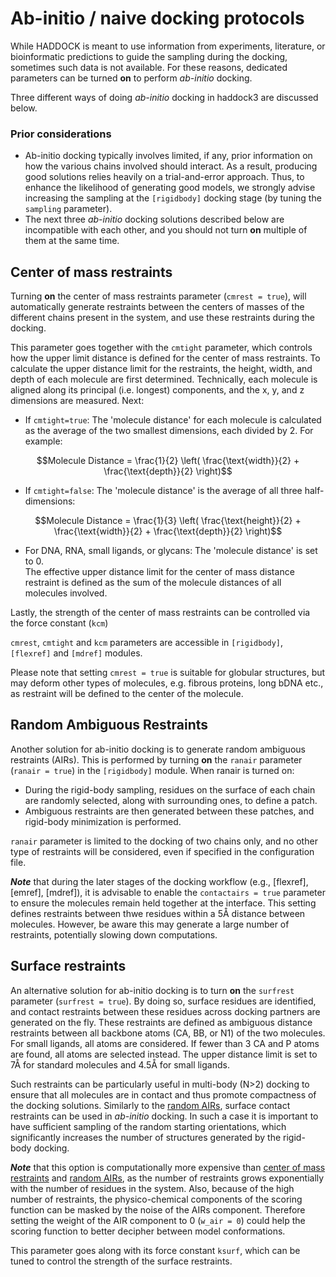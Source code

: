 # Ab-initio / naive docking protocols

While HADDOCK is meant to use information from experiments, literature, or bioinformatic predictions to guide the sampling during the docking, sometimes such data is not available.
For these reasons, dedicated parameters can be turned **on** to perform *ab-initio* docking.

Three different ways of doing *ab-initio* docking in haddock3 are discussed below.

### Prior considerations

- Ab-initio docking typically involves limited, if any, prior information on how the various chains involved should interact. As a result, producing good solutions relies heavily on a trial-and-error approach. Thus, to enhance the likelihood of generating good models, we strongly advise increasing the sampling at the `[rigidbody]` docking stage (by tuning the `sampling` parameter).
- The next three *ab-initio* docking solutions described below are incompatible with each other, and you should not turn **on** multiple of them at the same time.


## Center of mass restraints

Turning **on** the center of mass restraints parameter (`cmrest = true`), will automatically generate restraints between the centers of masses of the different chains present in the system, and use these restraints during the docking.

This parameter goes together with the `cmtight` parameter, which controls how the upper limit distance is defined for the center of mass restraints.
To calculate the upper distance limit for the restraints, the height, width, and depth of each molecule are first determined. Technically, each molecule is aligned along its principal (i.e. longest) components, and the x, y, and z dimensions are measured. Next:
- If `cmtight=true`: The 'molecule distance' for each molecule is calculated as the average of the two smallest dimensions, each divided by 2. For example:
```math
Molecule Distance = \frac{1}{2} \left( \frac{\text{width}}{2} + \frac{\text{depth}}{2} \right)
```
- If `cmtight=false`: The 'molecule distance' is the average of all three half-dimensions:
```math
Molecule Distance = \frac{1}{3} \left( \frac{\text{height}}{2} + \frac{\text{width}}{2} + \frac{\text{depth}}{2} \right)
```
- For DNA, RNA, small ligands, or glycans: The 'molecule distance' is set to 0.  
The effective upper distance limit for the center of mass distance restraint is defined as the sum of the molecule distances of all molecules involved.

Lastly, the strength of the center of mass restraints can be controlled via the force constant (`kcm`)

`cmrest`, `cmtight` and `kcm` parameters are accessible in `[rigidbody]`, `[flexref]` and `[mdref]` modules.

Please note that setting `cmrest = true` is suitable for globular structures, but may deform other types of molecules, e.g. fibrous proteins, long bDNA etc., as restraint will be defined to the center of the molecule. 


## Random Ambiguous Restraints

Another solution for ab-initio docking is to generate random ambiguous restraints (AIRs).
This is performed by turning **on** the `ranair` parameter (`ranair = true`) in the `[rigidbody]` module.
When ranair is turned on:
- During the rigid-body sampling, residues on the surface of each chain are randomly selected, along with surrounding ones, to define a patch.
- Ambiguous restraints are then generated between these patches, and rigid-body minimization is performed.
  
`ranair` parameter is limited to the docking of two chains only, and no other type of restraints will be considered, even if specified in the configuration file.

__*Note*__ that during the later stages of the docking workflow (e.g., [flexref], [emref], [mdref]), it is advisable to enable the `contactairs = true` parameter to ensure the molecules remain held together at the interface. This setting defines restraints between thwe residues within a 5Å distance between molecules. However, be aware this may generate a large number of restraints, potentially slowing down computations.


## Surface restraints

An alternative solution for ab-initio docking is to turn **on** the `surfrest` parameter (`surfrest = true`).
By doing so, surface residues are identified, and contact restraints between these residues across docking partners are generated on the fly.
These restraints are defined as ambiguous distance restraints between all backbone atoms (CA, BB, or N1) of the two molecules. For small ligands, all atoms are considered.
If fewer than 3 CA and P atoms are found, all atoms are selected instead.
The upper distance limit is set to 7Å for standard molecules and 4.5Å for small ligands.

Such restraints can be particularly useful in multi-body (N>2) docking to ensure that all molecules are in contact and thus promote compactness of the docking solutions.
Similarly to the [random AIRs](#random-ambiguous-restraints), surface contact restraints can be used in *ab-initio* docking. In such a case it is important to have sufficient sampling of the random starting orientations, which significantly increases the number of structures generated by the rigid-body docking.

__*Note*__ that this option is computationally more expensive than [center of mass restraints](#center-of-mass-restraints) and [random AIRs](#random-ambiguous-restraints), as the number of restraints grows exponentially with the number of residues in the system.
Also, because of the high number of restraints, the physico-chemical components of the scoring function can be masked by the noise of the AIRs component.
Therefore setting the weight of the AIR component to 0 (`w_air = 0`) could help the scoring function to better decipher between model conformations.

This parameter goes along with its force constant `ksurf`, which can be tuned to control the strength of the surface restraints.
